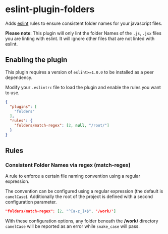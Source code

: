 # eslint-plugin-folders

Adds [eslint](http://eslint.org/) rules to ensure consistent folder names for your javascript files.

__Please note__: This plugin will only lint the folder Names of the `.js`, `.jsx` files you are linting with eslint. It will ignore other files that are not linted with eslint.

## Enabling the plugin

This plugin requires a version of `eslint>=1.0.0` to be installed as a peer dependency.

Modify your `.eslintrc` file to load the plugin and enable the rules you want to use.

```json
{
  "plugins": [
    "folders"
  ],
  "rules": {
    "folders/match-regex": [2, null, "/root/"]
  }
}
```

## Rules

### Consistent Folder Names via regex (match-regex)

A rule to enforce a certain file naming convention using a regular expression.

The convention can be configured using a regular expression (the default is `camelCase`). Additionally
the root of the project is defined with a second configuration parameter.

```json
"folders/match-regex": [2, "^[a-z_]+$", '/work/']
```

With these configuration options, any folder beneath the **/work/** directory `camelCase` will be reported as an error while `snake_case` will pass.

